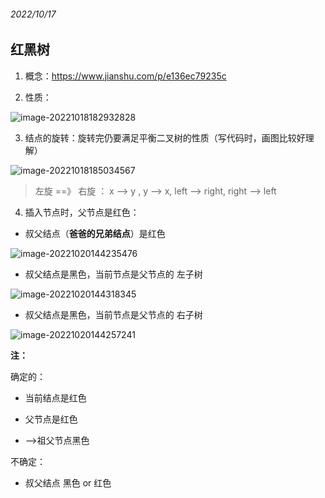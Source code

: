 ###### 2022/10/17

## 红黑树

1. 概念：https://www.jianshu.com/p/e136ec79235c

2. 性质：

![image-20221018182932828](https://jzh119.oss-cn-beijing.aliyuncs.com/img/image-20221018182932828.png)

3. 结点的旋转：旋转完仍要满足平衡二叉树的性质（写代码时，画图比较好理解）

![image-20221018185034567](https://jzh119.oss-cn-beijing.aliyuncs.com/img/image-20221018185034567.png)

> 左旋 ==》 右旋 ： x --> y , y --> x, left --> right, right --> left 

4. 插入节点时，父节点是红色：

+ 叔父结点（**爸爸的兄弟结点**）是红色

![image-20221020144235476](https://jzh119.oss-cn-beijing.aliyuncs.com/img/image-20221020144235476.png)

+ 叔父结点是黑色，当前节点是父节点的 左子树 

![image-20221020144318345](https://jzh119.oss-cn-beijing.aliyuncs.com/img/image-20221020144318345.png)

+ 叔父结点是黑色，当前节点是父节点的 右子树

![image-20221020144257241](https://jzh119.oss-cn-beijing.aliyuncs.com/img/image-20221020144257241.png)

**注：**

确定的：

+ 当前结点是红色

+ 父节点是红色
+ -->祖父节点黑色

不确定：

+ 叔父结点 黑色 or 红色

